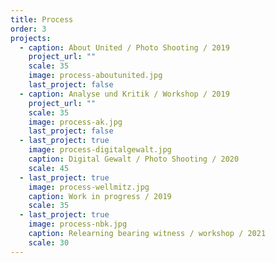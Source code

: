 ```yaml
---
title: Process
order: 3
projects:
  - caption: About United / Photo Shooting / 2019
    project_url: ""
    scale: 35
    image: process-aboutunited.jpg
    last_project: false
  - caption: Analyse und Kritik / Workshop / 2019
    project_url: ""
    scale: 35
    image: process-ak.jpg
    last_project: false
  - last_project: true
    image: process-digitalgewalt.jpg
    caption: Digital Gewalt / Photo Shooting / 2020
    scale: 45
  - last_project: true
    image: process-wellmitz.jpg
    caption: Work in progress / 2019
    scale: 35
  - last_project: true
    image: process-nbk.jpg
    caption: Relearning bearing witness / workshop / 2021
    scale: 30
---
```

